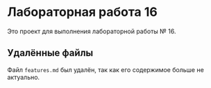 # Лабораторная работа 16

Это проект для выполнения лабораторной работы № 16.

## Удалённые файлы
Файл `features.md` был удалён, так как его содержимое больше не актуально.
